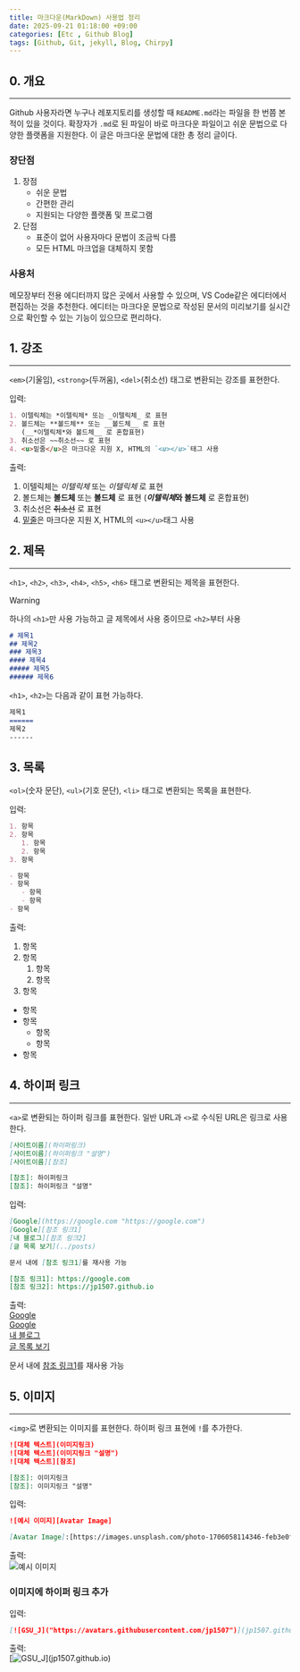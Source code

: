 ```yaml
---
title: 마크다운(MarkDown) 사용법 정리
date: 2025-09-21 01:18:00 +09:00
categories: [Etc , Github Blog]
tags: [Github, Git, jekyll, Blog, Chirpy]
---
```


## 0. 개요
---

Github 사용자라면 누구나 레포지토리를 생성할 때 `README.md`라는 파일을 한 번쯤 본 적이 있을 것이다. 확장자가 `.md`로 된 파일이 바로 마크다운 파일이고 쉬운 문법으로 다양한 플랫폼을 지원한다. 이 글은 마크다운 문법에 대한 총 정리 글이다.

### 장단점
1. 장점
   - 쉬운 문법
   - 간편한 관리
   - 지원되는 다양한 플랫폼 및 프로그램  
2. 단점
   - 표준이 없어 사용자마다 문법이 조금씩 다름
   - 모든 HTML 마크업을 대체하지 못함

### 사용처
메모장부터 전용 에디터까지 많은 곳에서 사용할 수 있으며, VS Code같은 에디터에서 편집하는 것을 추천한다. 에디터는 마크다운 문법으로 작성된 문서의 미리보기를 실시간으로 확인할 수 있는 기능이 있으므로 편리하다.

## 1. 강조
---
`<em>`(기울임), `<strong>`(두꺼움), `<del>`(취소선) 태그로 변환되는 강조를 표현한다.

입력:
```markdown
1. 이텔릭체는 *이텔릭체* 또는 _이텔릭체_ 로 표현
2. 볼드체는 **볼드체** 또는 __볼드체__ 로 표현  
   (__*이텔릭체*와 볼드체__ 로 혼합표현)
3. 취소선은 ~~취소선~~ 로 표현
4. <u>밑줄</u>은 마크다운 지원 X, HTML의 `<u></u>`태그 사용
```
출력:
1. 이텔릭체는 *이텔릭체* 또는 _이텔릭체_ 로 표현
2. 볼드체는 **볼드체** 또는 __볼드체__ 로 표현
   (__*이텔릭체*와 볼드체__ 로 혼합표현)  
3. 취소선은 ~~취소선~~ 로 표현
4. <u>밑줄</u>은 마크다운 지원 X, HTML의 `<u></u>`태그 사용

## 2. 제목
---
`<h1>`, `<h2>`, `<h3>`, `<h4>`, `<h5>`, `<h6>` 태그로 변환되는 제목을 표현한다.  
>[!WARNING]
>하나의 `<h1>`만 사용 가능하고 글 제목에서 사용 중이므로  `<h2>`부터 사용
```markdown
# 제목1
## 제목2
### 제목3
#### 제목4
##### 제목5
###### 제목6
```
`<h1>`, `<h2>`는 다음과 같이 표현 가능하다.  
```markdown
제목1
======
제목2
------
```

## 3. 목록
`<ol>`(숫자 문단), `<ul>`(기호 문단), `<li>` 태그로 변환되는 목록을 표현한다.

입력:
```markdown
1. 항목
2. 항목
   1. 항목
   2. 항목
3. 항목

- 항목
- 항목
   - 항목
   - 항목
- 항목
```
출력:
1. 항목
2. 항목
   1. 항목
   2. 항목
3. 항목

- 항목
- 항목
   - 항목
   - 항목
- 항목
  
## 4. 하이퍼 링크
---
`<a>`로 변환되는 하이퍼 링크를 표현한다. 일반 URL과 `<>`로 수식된 URL은 링크로 사용한다.
```markdown
[사이트이름](하이퍼링크)
[사이트이름](하이퍼링크 "설명")
[사이트이름][참조]

[참조]: 하이퍼링크
[참조]: 하이퍼링크 "설명"
```
입력:  
```markdown
[Google](https://google.com "https://google.com")  
[Google][참조 링크1]  
[내 블로그][참조 링크2]  
[글 목록 보기](../posts)  

문서 내에 [참조 링크1]를 재사용 가능  

[참조 링크1]: https://google.com  
[참조 링크2]: https://jp1507.github.io  
```
출력:  
[Google](https://google.com "https://google.com")  
[Google][참조 링크1]  
[내 블로그][참조 링크2]  
[글 목록 보기](../posts)  

문서 내에 [참조 링크1]를 재사용 가능  

[참조 링크1]: https://google.com  
[참조 링크2]: https://jp1507.github.com  

## 5. 이미지
---
`<img>`로 변환되는 이미지를 표현한다. 하이퍼 링크 표현에 `!`를 추가한다.  
```markdown
![대체 텍스트](이미지링크)
![대체 텍스트](이미지링크 "설명")
![대체 텍스트][참조]

[참조]: 이미지링크
[참조]: 이미지링크 "설명"
```
입력:  
```markdown
![예시 이미지][Avatar Image]  

[Avatar Image]:[https://images.unsplash.com/photo-1706058114346-feb3e0f04bbc?w=500&auto=format&fit=crop&q=60&ixlib=rb-4.1.0&ixid=M3wxMjA3fDB8MHx0b3BpYy1mZWVkfDJ8Ym84alFLVGFFMFl8fGVufDB8fHx8fA%3D%3D "배경 화면 | Unsplash"
```
출력:  
![예시 이미지][Avatar Image]  

[Avatar Image]:https://images.unsplash.com/photo-1706058114346-feb3e0f04bbc?w=500&auto=format&fit=crop&q=60&ixlib=rb-4.1.0&ixid=M3wxMjA3fDB8MHx0b3BpYy1mZWVkfDJ8Ym84alFLVGFFMFl8fGVufDB8fHx8fA%3D%3D "배경 화면 | Unsplash"

### 이미지에 하이퍼 링크 추가
입력:  
```markdown
[![GSU_J]("https://avatars.githubusercontent.com/jp1507")](jp1507.github.io)
```
출력:  
[![GSU_J]("https://avatars.githubusercontent.com/jp1507")](jp1507.github.io)